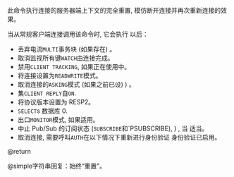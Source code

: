 此命令执行连接的服务器端上下文的完全重置, 
模仿断开连接并再次重新连接的效果。

当从常规客户端连接调用该命令时, 它会执行
以后：

*   丢弃电流`MULTI`事务块 (如果存在) 。
*   取消监视所有键`WATCH`由连接完成。
*   禁用`CLIENT TRACKING`, 如果正在使用中。
*   将连接设置为`READWRITE`模式。
*   取消连接的`ASKING`模式 (如果之前已设) ) 。
*   集`CLIENT REPLY`自`ON`.
*   将协议版本设置为 RESP2。
*   `SELECT`s 数据库 0.
*   出口`MONITOR`模式, 如果适用。
*   中止 Pub/Sub 的订阅状态  (`SUBSCRIBE`和`PSUBSCRIBE), ) , 当
    适当。
*   取消连接, 需要呼叫`AUTH`在以下情况下重新进行身份验证
    身份验证已启用。

@return

@simple字符串回复：始终“重置”。
